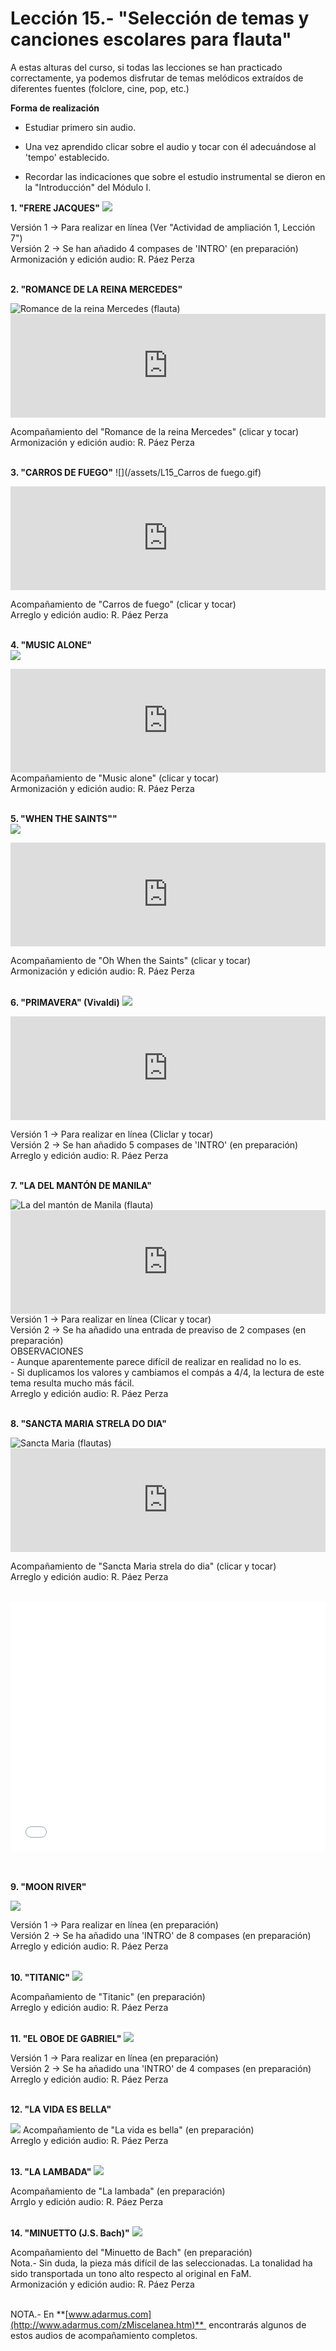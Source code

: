 
# Lección 15.- "Selección de temas y canciones escolares para flauta"

A estas alturas del curso, si todas las lecciones se han practicado correctamente, ya podemos disfrutar de temas melódicos extraídos de diferentes fuentes (folclore, cine, pop, etc.)

**Forma de realización**

- Estudiar primero sin audio.

- Una vez aprendido clicar sobre el audio y tocar con él adecuándose al 'tempo' establecido.

- Recordar las indicaciones que sobre el estudio instrumental se dieron en la "Introducción" del Módulo I.

**1. "FRERE JACQUES"**
![](/assets/L15_Frere_Jacques.gif)

Versión 1 -> Para realizar en línea (Ver "Actividad de ampliación 1, Lección 7")<br /> Versión 2 -> Se han añadido 4 compases de 'INTRO' (en preparación)<br /> Armonización y edición audio: R. Páez Perza
<br />
<br />

**2. "ROMANCE DE LA REINA MERCEDES"**

<img src="img/Romance_de_la_reina_Mercedes_(flauta).gif" alt="Romance de la reina Mercedes (flauta)" title="Romance de la reina Mercedes (flauta)" />

<iframe width="100%" height="166" scrolling="no" frameborder="no" src="https://w.soundcloud.com/player/?url=https%3A//api.soundcloud.com/tracks/344090297&amp;color=%23ff5500&amp;auto_play=false&amp;hide_related=false&amp;show_comments=true&amp;show_user=true&amp;show_reposts=false"></iframe>

Acompañamiento del "Romance de la reina Mercedes" (clicar y tocar)<br /> Armonización y edición audio: R. Páez Perza
<br />
<br />


**3. "CARROS DE FUEGO"**
![](/assets/L15_Carros de fuego.gif)

<iframe width="100%" height="166" scrolling="no" frameborder="no" src="https://w.soundcloud.com/player/?url=https%3A//api.soundcloud.com/tracks/344090272&amp;color=%23ff5500&amp;auto_play=false&amp;hide_related=false&amp;show_comments=true&amp;show_user=true&amp;show_reposts=false"></iframe>

Acompañamiento de "Carros de fuego" (clicar y tocar)<br /> Arreglo y edición audio: R. Páez Perza
<br />
<br />

**4. "MUSIC ALONE"**<br />
![](/assets/L15_MusicAlone.gif)

<iframe width="100%" height="166" scrolling="no" frameborder="no" src="https://w.soundcloud.com/player/?url=https%3A//api.soundcloud.com/tracks/344090277&amp;color=%23ff5500&amp;auto_play=false&amp;hide_related=false&amp;show_comments=true&amp;show_user=true&amp;show_reposts=false"></iframe>
Acompañamiento de "Music alone" (clicar y tocar)<br /> Armonización y edición audio: R. Páez Perza
<br />
<br />

**5. "WHEN THE SAINTS""**
<br />
![](/assets/L15_WhenSaints.gif)

<iframe width="100%" height="166" scrolling="no" frameborder="no" src="https://w.soundcloud.com/player/?url=https%3A//api.soundcloud.com/tracks/344090281&amp;color=%23ff5500&amp;auto_play=false&amp;hide_related=false&amp;show_comments=true&amp;show_user=true&amp;show_reposts=false"></iframe>

Acompañamiento de "Oh When the Saints" (clicar y tocar)<br /> Armonización y edición audio: R. Páez Perza
<br />
<br />

**6. "PRIMAVERA" (Vivaldi)**
![](/assets/L15_Primavera_Vivaldi.gif)

<iframe width="100%" height="166" scrolling="no" frameborder="no" src="https://w.soundcloud.com/player/?url=https%3A//api.soundcloud.com/tracks/344090278&amp;color=%23ff5500&amp;auto_play=false&amp;hide_related=false&amp;show_comments=true&amp;show_user=true&amp;show_reposts=false"></iframe>

Versión 1 -> Para realizar en línea (Cliclar y tocar)<br /> Versión 2 -> Se han añadido 5 compases de 'INTRO' (en preparación)<br /> Arreglo y edición audio: R. Páez Perza
<br />
<br />

**7. "LA DEL MANTÓN DE MANILA"**

<img src="img/L15_5_MantonManila_GRIS.gif" alt="La del mantón de Manila (flauta) " title="La del mantón de Manila (flauta) " />

<iframe width="100%" height="166" scrolling="no" frameborder="no" src="https://w.soundcloud.com/player/?url=https%3A//api.soundcloud.com/tracks/344090274&amp;color=%23ff5500&amp;auto_play=false&amp;hide_related=false&amp;show_comments=true&amp;show_user=true&amp;show_reposts=false"></iframe>
Versión 1 -> Para realizar en línea (Clicar y tocar)<br /> Versión 2 -> Se ha añadido una entrada de preaviso de 2 compases (en preparación)
<br /> OBSERVACIONES<br />- Aunque aparentemente parece difícil de realizar en realidad no lo es.<br />- Si duplicamos los valores y cambiamos el compás a 4/4, la lectura de este tema resulta mucho más fácil.<br /> Arreglo y edición audio: R. Páez Perza
<br />
<br />

**8. "SANCTA MARIA STRELA DO DIA"**

<img src="img/L15_6_SanctaMariaStrelaDoDia_(Duo)_GRIS.gif" alt="Sancta Maria (flautas)" title="Sancta Maria (flautas)" />

<iframe width="100%" height="166" scrolling="no" frameborder="no" src="https://w.soundcloud.com/player/?url=https%3A//api.soundcloud.com/tracks/344090279&amp;color=%23ff5500&amp;auto_play=false&amp;hide_related=false&amp;show_comments=true&amp;show_user=true&amp;show_reposts=false"></iframe>

Acompañamiento de "Sancta Maria strela do dia" (clicar y tocar)<br /> Arreglo y edición audio: R. Páez Perza
<br />
<br />

<iframe width="100%" height="400" style="display: block; margin-left: auto; margin-right: auto;" allowfullscreen="" frameborder="0" src="//www.youtube.com/embed/9w9EgEHEBiQ?rel=0"></iframe>
<br />
<br />

**9. "MOON RIVER"**<br />

![](/assets/L15_MoonRiver.gif)

Versión 1 -> Para realizar en línea (en preparación)<br /> Versión 2 -> Se ha añadido una 'INTRO' de 8 compases (en preparación)<br /> Arreglo y edición audio: R. Páez Perza
<br />
<br />

**10. "TITANIC"**
![](/assets/L15_Titanic.gif)

Acompañamiento de "Titanic" (en preparación)<br /> Arreglo y edición audio: R. Páez Perza
<br />
<br />

**11. "EL OBOE DE GABRIEL"**
![](/assets/L15_OboeGabriel.gif)

Versión 1 -> Para realizar en línea (en preparación)<br /> Versión 2 -> Se ha añadido una 'INTRO' de 4 compases (en preparación)<br /> Arreglo y edición audio: R. Páez Perza
<br />
<br />

**12. "LA VIDA ES BELLA"**
<br />

![](/assets/L15_La_vida_es_bella.gif)
Acompañamiento de "La vida es bella" (en preparación)<br /> Arreglo y edición audio: R. Páez Perza
<br />
<br />

**13. "LA LAMBADA"**
![](/assets/L15_Lambada.gif)

Acompañamiento de "La lambada" (en preparación)<br /> Arrglo y edición audio: R. Páez Perza
<br />
<br />






**14. "MINUETTO (J.S. Bach)"**
![](/assets/L15_Minuetto_Bach2.gif)

Acompañamiento del "Minuetto de Bach" (en preparación)<br /> Nota.- Sin duda, la pieza más difícil de las seleccionadas.  La tonalidad ha sido transportada un tono alto respecto al original en FaM.<br /> Armonización y edición audio: R. Páez Perza
<br />
<br />

NOTA.- En **[www.adarmus.com](http://www.adarmus.com/zMiscelanea.htm)**  encontrarás algunos de estos audios de acompañamiento completos.<strong style="color: #800000; font-size: medium;">

 






